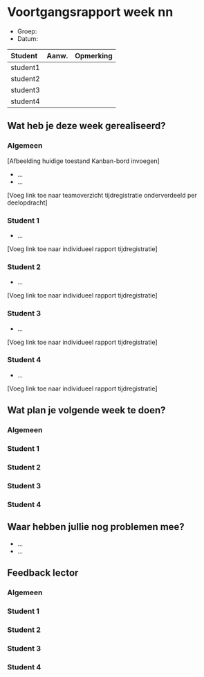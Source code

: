 # Voortgangsrapport week nn

* Groep:
* Datum:

| Student  | Aanw. | Opmerking |
| :---     | :---  | :---      |
| student1 |       |           |
| student2 |       |           |
| student3 |       |           |
| student4 |       |           |

## Wat heb je deze week gerealiseerd?

### Algemeen

[Afbeelding huidige toestand Kanban-bord invoegen]

* ...
* ...

[Voeg link toe naar teamoverzicht tijdregistratie onderverdeeld per deelopdracht]

### Student 1

* ...

[Voeg link toe naar individueel rapport tijdregistratie]

### Student 2

* ...

[Voeg link toe naar individueel rapport tijdregistratie]

### Student 3

* ...

[Voeg link toe naar individueel rapport tijdregistratie]

### Student 4

* ...

[Voeg link toe naar individueel rapport tijdregistratie]

## Wat plan je volgende week te doen?

### Algemeen
### Student 1
### Student 2
### Student 3
### Student 4

## Waar hebben jullie nog problemen mee?

* ...
* ...

## Feedback lector

### Algemeen

### Student 1
### Student 2
### Student 3
### Student 4

